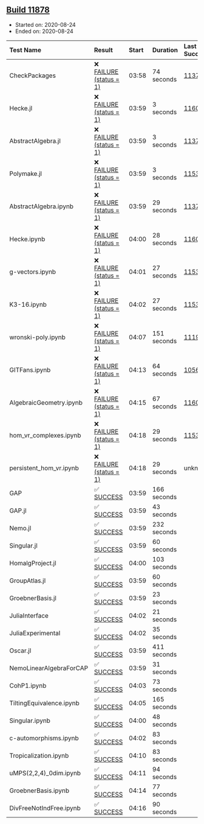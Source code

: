 ## [Build 11878](https://oscarci.mathematik.uni-kl.de/job/oscar/11878/)

* Started on: 2020-08-24
* Ended on: 2020-08-24

| Test Name    | Result | Start | Duration | Last Success | First Failure |
|:-------------|:-------|:------|:---------|:-------------|:--------------|
| CheckPackages | ❌ [FAILURE (status = 1)](https://oscarci.mathematik.uni-kl.de/job/oscar/11878/artifact/logs/build-11878/CheckPackages.log) | 03:58 | 74 seconds | [11376](https://oscarci.mathematik.uni-kl.de/job/oscar/11376/) | [11377](https://oscarci.mathematik.uni-kl.de/job/oscar/11377/) |
| Hecke.jl | ❌ [FAILURE (status = 1)](https://oscarci.mathematik.uni-kl.de/job/oscar/11878/artifact/logs/build-11878/Hecke.jl.log) | 03:59 | 3 seconds | [11602](https://oscarci.mathematik.uni-kl.de/job/oscar/11602/) | [11603](https://oscarci.mathematik.uni-kl.de/job/oscar/11603/) |
| AbstractAlgebra.jl | ❌ [FAILURE (status = 1)](https://oscarci.mathematik.uni-kl.de/job/oscar/11878/artifact/logs/build-11878/AbstractAlgebra.jl.log) | 03:59 | 3 seconds | [11376](https://oscarci.mathematik.uni-kl.de/job/oscar/11376/) | [11377](https://oscarci.mathematik.uni-kl.de/job/oscar/11377/) |
| Polymake.jl | ❌ [FAILURE (status = 1)](https://oscarci.mathematik.uni-kl.de/job/oscar/11878/artifact/logs/build-11878/Polymake.jl.log) | 03:59 | 3 seconds | [11532](https://oscarci.mathematik.uni-kl.de/job/oscar/11532/) | [11533](https://oscarci.mathematik.uni-kl.de/job/oscar/11533/) |
| AbstractAlgebra.ipynb | ❌ [FAILURE (status = 1)](https://oscarci.mathematik.uni-kl.de/job/oscar/11878/artifact/logs/build-11878/AbstractAlgebra.ipynb.log) | 03:59 | 29 seconds | [11376](https://oscarci.mathematik.uni-kl.de/job/oscar/11376/) | [11377](https://oscarci.mathematik.uni-kl.de/job/oscar/11377/) |
| Hecke.ipynb | ❌ [FAILURE (status = 1)](https://oscarci.mathematik.uni-kl.de/job/oscar/11878/artifact/logs/build-11878/Hecke.ipynb.log) | 04:00 | 28 seconds | [11602](https://oscarci.mathematik.uni-kl.de/job/oscar/11602/) | [11603](https://oscarci.mathematik.uni-kl.de/job/oscar/11603/) |
| g-vectors.ipynb | ❌ [FAILURE (status = 1)](https://oscarci.mathematik.uni-kl.de/job/oscar/11878/artifact/logs/build-11878/g-vectors.ipynb.log) | 04:01 | 27 seconds | [11532](https://oscarci.mathematik.uni-kl.de/job/oscar/11532/) | [11533](https://oscarci.mathematik.uni-kl.de/job/oscar/11533/) |
| K3-16.ipynb | ❌ [FAILURE (status = 1)](https://oscarci.mathematik.uni-kl.de/job/oscar/11878/artifact/logs/build-11878/K3-16.ipynb.log) | 04:02 | 27 seconds | [11532](https://oscarci.mathematik.uni-kl.de/job/oscar/11532/) | [11533](https://oscarci.mathematik.uni-kl.de/job/oscar/11533/) |
| wronski-poly.ipynb | ❌ [FAILURE (status = 1)](https://oscarci.mathematik.uni-kl.de/job/oscar/11878/artifact/logs/build-11878/wronski-poly.ipynb.log) | 04:07 | 151 seconds | [11192](https://oscarci.mathematik.uni-kl.de/job/oscar/11192/) | [11193](https://oscarci.mathematik.uni-kl.de/job/oscar/11193/) |
| GITFans.ipynb | ❌ [FAILURE (status = 1)](https://oscarci.mathematik.uni-kl.de/job/oscar/11878/artifact/logs/build-11878/GITFans.ipynb.log) | 04:13 | 64 seconds | [10566](https://oscarci.mathematik.uni-kl.de/job/oscar/10566/) | [10567](https://oscarci.mathematik.uni-kl.de/job/oscar/10567/) |
| AlgebraicGeometry.ipynb | ❌ [FAILURE (status = 1)](https://oscarci.mathematik.uni-kl.de/job/oscar/11878/artifact/logs/build-11878/AlgebraicGeometry.ipynb.log) | 04:15 | 67 seconds | [11602](https://oscarci.mathematik.uni-kl.de/job/oscar/11602/) | [11603](https://oscarci.mathematik.uni-kl.de/job/oscar/11603/) |
| hom_vr_complexes.ipynb | ❌ [FAILURE (status = 1)](https://oscarci.mathematik.uni-kl.de/job/oscar/11878/artifact/logs/build-11878/hom_vr_complexes.ipynb.log) | 04:18 | 29 seconds | [11532](https://oscarci.mathematik.uni-kl.de/job/oscar/11532/) | [11533](https://oscarci.mathematik.uni-kl.de/job/oscar/11533/) |
| persistent_hom_vr.ipynb | ❌ [FAILURE (status = 1)](https://oscarci.mathematik.uni-kl.de/job/oscar/11878/artifact/logs/build-11878/persistent_hom_vr.ipynb.log) | 04:18 | 29 seconds | unknown | unknown |
| GAP | ✅ [SUCCESS](https://oscarci.mathematik.uni-kl.de/job/oscar/11878/artifact/logs/build-11878/GAP.log) | 03:59 | 166 seconds |  |  |
| GAP.jl | ✅ [SUCCESS](https://oscarci.mathematik.uni-kl.de/job/oscar/11878/artifact/logs/build-11878/GAP.jl.log) | 03:59 | 43 seconds |  |  |
| Nemo.jl | ✅ [SUCCESS](https://oscarci.mathematik.uni-kl.de/job/oscar/11878/artifact/logs/build-11878/Nemo.jl.log) | 03:59 | 232 seconds |  |  |
| Singular.jl | ✅ [SUCCESS](https://oscarci.mathematik.uni-kl.de/job/oscar/11878/artifact/logs/build-11878/Singular.jl.log) | 03:59 | 60 seconds |  |  |
| HomalgProject.jl | ✅ [SUCCESS](https://oscarci.mathematik.uni-kl.de/job/oscar/11878/artifact/logs/build-11878/HomalgProject.jl.log) | 04:00 | 103 seconds |  |  |
| GroupAtlas.jl | ✅ [SUCCESS](https://oscarci.mathematik.uni-kl.de/job/oscar/11878/artifact/logs/build-11878/GroupAtlas.jl.log) | 03:59 | 60 seconds |  |  |
| GroebnerBasis.jl | ✅ [SUCCESS](https://oscarci.mathematik.uni-kl.de/job/oscar/11878/artifact/logs/build-11878/GroebnerBasis.jl.log) | 03:59 | 23 seconds |  |  |
| JuliaInterface | ✅ [SUCCESS](https://oscarci.mathematik.uni-kl.de/job/oscar/11878/artifact/logs/build-11878/JuliaInterface.log) | 04:02 | 21 seconds |  |  |
| JuliaExperimental | ✅ [SUCCESS](https://oscarci.mathematik.uni-kl.de/job/oscar/11878/artifact/logs/build-11878/JuliaExperimental.log) | 04:02 | 35 seconds |  |  |
| Oscar.jl | ✅ [SUCCESS](https://oscarci.mathematik.uni-kl.de/job/oscar/11878/artifact/logs/build-11878/Oscar.jl.log) | 03:59 | 411 seconds |  |  |
| NemoLinearAlgebraForCAP | ✅ [SUCCESS](https://oscarci.mathematik.uni-kl.de/job/oscar/11878/artifact/logs/build-11878/NemoLinearAlgebraForCAP.log) | 03:59 | 31 seconds |  |  |
| CohP1.ipynb | ✅ [SUCCESS](https://oscarci.mathematik.uni-kl.de/job/oscar/11878/artifact/logs/build-11878/CohP1.ipynb.log) | 04:03 | 73 seconds |  |  |
| TiltingEquivalence.ipynb | ✅ [SUCCESS](https://oscarci.mathematik.uni-kl.de/job/oscar/11878/artifact/logs/build-11878/TiltingEquivalence.ipynb.log) | 04:05 | 165 seconds |  |  |
| Singular.ipynb | ✅ [SUCCESS](https://oscarci.mathematik.uni-kl.de/job/oscar/11878/artifact/logs/build-11878/Singular.ipynb.log) | 04:00 | 48 seconds |  |  |
| c-automorphisms.ipynb | ✅ [SUCCESS](https://oscarci.mathematik.uni-kl.de/job/oscar/11878/artifact/logs/build-11878/c-automorphisms.ipynb.log) | 04:02 | 83 seconds |  |  |
| Tropicalization.ipynb | ✅ [SUCCESS](https://oscarci.mathematik.uni-kl.de/job/oscar/11878/artifact/logs/build-11878/Tropicalization.ipynb.log) | 04:10 | 83 seconds |  |  |
| uMPS(2,2,4)_0dim.ipynb | ✅ [SUCCESS](https://oscarci.mathematik.uni-kl.de/job/oscar/11878/artifact/logs/build-11878/uMPS-2-2-4-_0dim.ipynb.log) | 04:11 | 94 seconds |  |  |
| GroebnerBasis.ipynb | ✅ [SUCCESS](https://oscarci.mathematik.uni-kl.de/job/oscar/11878/artifact/logs/build-11878/GroebnerBasis.ipynb.log) | 04:14 | 77 seconds |  |  |
| DivFreeNotIndFree.ipynb | ✅ [SUCCESS](https://oscarci.mathematik.uni-kl.de/job/oscar/11878/artifact/logs/build-11878/DivFreeNotIndFree.ipynb.log) | 04:16 | 90 seconds |  |  |
